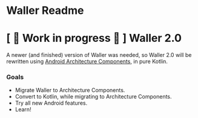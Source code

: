 # Waller Readme
# \[ 🚧 Work in progress 🚧 \] Waller 2.0 

A newer (and finished) version of Waller was needed,  so Waller 2.0 will be rewritten using [Android Architecture Components](https://developer.android.com/topic/libraries/architecture/), in pure Kotlin. 

### Goals
* Migrate Waller to Architecture Components.
* Convert to Kotlin, while migrating to Architecture Components.
* Try all new Android features.
* Learn!
